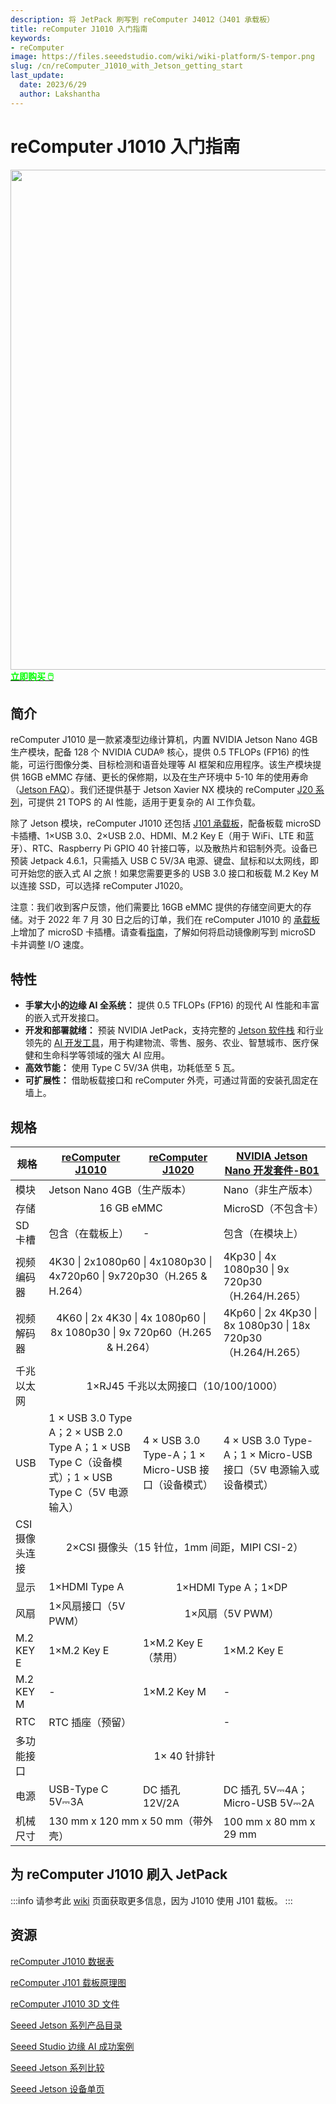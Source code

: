 ```yaml
---
description: 将 JetPack 刷写到 reComputer J4012（J401 承载板）
title: reComputer J1010 入门指南
keywords:
- reComputer
image: https://files.seeedstudio.com/wiki/wiki-platform/S-tempor.png
slug: /cn/reComputer_J1010_with_Jetson_getting_start
last_update:
  date: 2023/6/29
  author: Lakshantha
---
```


# reComputer J1010 入门指南

<div align="center"><img width ="800" src="https://media-cdn.seeedstudio.com/media/catalog/product/cache/bb49d3ec4ee05b6f018e93f896b8a25d/1/-/1-110061362-recomputer-j1010-first.jpg"/></div>

<div class="get_one_now_container" style={{textAlign: 'center'}}>
<a class="get_one_now_item" href="https://www.seeedstudio.com/Jetson-10-1-A0-p-5336.html" target="_blank" rel="noopener noreferrer">
            <strong><span><font color={'FFFFFF'} size={"4"}> 立即购买 🖱️</font></span></strong>
</a></div>

## 简介
reComputer J1010 是一款紧凑型边缘计算机，内置 NVIDIA Jetson Nano 4GB 生产模块，配备 128 个 NVIDIA CUDA® 核心，提供 0.5 TFLOPs (FP16) 的性能，可运行图像分类、目标检测和语音处理等 AI 框架和应用程序。该生产模块提供 16GB eMMC 存储、更长的保修期，以及在生产环境中 5-10 年的使用寿命（[Jetson FAQ](https://developer.nvidia.com/embedded/faq)）。我们还提供基于 Jetson Xavier NX 模块的 reComputer [J20 系列](https://www.seeedstudio.com/reComputer-J2021-p-5438.html?queryID=14111cbf2ca4f2951fd8a4c1762eb435&objectID=5438&indexName=bazaar_retailer_products)，可提供 21 TOPS 的 AI 性能，适用于更复杂的 AI 工作负载。

除了 Jetson 模块，reComputer J1010 还包括 [J101 承载板](https://www.seeedstudio.com/reComputer-J101-v2-Carrier-Board-for-Jetson-Nano-p-5396.html)，配备板载 microSD 卡插槽、1×USB 3.0、2×USB 2.0、HDMI、M.2 Key E（用于 WiFi、LTE 和蓝牙）、RTC、Raspberry Pi GPIO 40 针接口等，以及散热片和铝制外壳。设备已预装 Jetpack 4.6.1，只需插入 USB C 5V/3A 电源、键盘、鼠标和以太网线，即可开始您的嵌入式 AI 之旅！如果您需要更多的 USB 3.0 接口和板载 M.2 Key M 以连接 SSD，可以选择 reComputer J1020。

注意：我们收到客户反馈，他们需要比 16GB eMMC 提供的存储空间更大的存储。对于 2022 年 7 月 30 日之后的订单，我们在 reComputer J1010 的 [承载板](https://www.seeedstudio.com/reComputer-J101-v2-Carrier-Board-for-Jetson-Nano-p-5396.html) 上增加了 microSD 卡插槽。请查看[指南](https://wiki.seeedstudio.com/cn/J1010_Boot_From_SD_Card/#flashing-system-from-j101-to-sd-card)，了解如何将启动镜像刷写到 microSD 卡并调整 I/O 速度。

## 特性

- **手掌大小的边缘 AI 全系统：** 提供 0.5 TFLOPs (FP16) 的现代 AI 性能和丰富的嵌入式开发接口。
- **开发和部署就绪：** 预装 NVIDIA JetPack，支持完整的 [Jetson 软件栈](https://developer.nvidia.com/embedded/develop/software) 和行业领先的 [AI 开发工具](https://wiki.seeedstudio.com/cn/Jetson-AI-developer-tools/)，用于构建物流、零售、服务、农业、智慧城市、医疗保健和生命科学等领域的强大 AI 应用。
- **高效节能：** 使用 Type C 5V/3A 供电，功耗低至 5 瓦。
- **可扩展性：** 借助板载接口和 reComputer 外壳，可通过背面的安装孔固定在墙上。

## 规格

<table>
  <thead>
    <tr>
      <th>规格</th>
      <th><a href="https://www.seeedstudio.com/Jetson-10-1-A0-p-5336.html">reComputer J1010</a></th>
      <th><a href="https://www.seeedstudio.com/Jetson-10-1-H0-p-5335.html">reComputer J1020</a></th>
      <th><a href="https://www.seeedstudio.com/NVIDIA-Jetson-Nano-Development-Kit-B01-p-4437.html">NVIDIA Jetson Nano 开发套件-B01</a></th>
    </tr>
  </thead>
  <tbody>
    <tr>
      <td>模块</td>
      <td colspan='2'>Jetson Nano 4GB（生产版本）</td>
      <td>Nano（非生产版本）</td>
    </tr>
    <tr>
      <td>存储</td>
      <td colspan='2' align='center'>16 GB eMMC</td>
      <td>MicroSD（不包含卡）</td>
    </tr>
    <tr>
      <td>SD 卡槽</td>
      <td>包含（在载板上）</td>
      <td>-</td>
      <td>包含（在模块上）</td>
    </tr>
    <tr>
      <td>视频编码器</td>
      <td colspan='2'>4K30 | 2x1080p60 | 4x1080p30 | 4x720p60 | 9x720p30（H.265 & H.264）</td>
      <td>4Kp30 | 4x 1080p30 | 9x 720p30（H.264/H.265）</td>
    </tr>
    <tr>
      <td>视频解码器</td>
      <td colspan='2' align='center'>4K60 | 2x 4K30 | 4x 1080p60 | 8x 1080p30 | 9x 720p60（H.265 & H.264）</td>
      <td>4Kp60 | 2x 4Kp30 | 8x 1080p30 | 18x 720p30（H.264/H.265）</td>
    </tr>
    <tr>
      <td>千兆以太网</td>
      <td colspan='3' align='center'>1×RJ45 千兆以太网接口（10/100/1000）</td>
    </tr>
    <tr>
      <td>USB</td>
      <td>1 × USB 3.0 Type A；2 × USB 2.0 Type A；1 × USB Type C（设备模式）；1 × USB Type C（5V 电源输入）</td>
      <td>4 × USB 3.0 Type-A；1 × Micro-USB 接口（设备模式）</td>
      <td>4 × USB 3.0 Type-A；1 × Micro-USB 接口（5V 电源输入或设备模式）</td>
    </tr>
    <tr>
      <td>CSI 摄像头连接</td>
      <td colspan='3' align='center'>2×CSI 摄像头（15 针位，1mm 间距，MIPI CSI-2）</td>
    </tr>
    <tr>
      <td>显示</td>
      <td>1×HDMI Type A</td>
      <td colspan='2' align='center'>1×HDMI Type A；1×DP</td>
    </tr>
    <tr>
      <td>风扇</td>
      <td>1×风扇接口（5V PWM）</td>
      <td colspan='2' align='center'>1×风扇（5V PWM）</td>
    </tr>
    <tr>
      <td>M.2 KEY E</td>
      <td>1×M.2 Key E</td>
      <td>1×M.2 Key E（禁用）</td>
      <td>1×M.2 Key E</td>
    </tr>
    <tr>
      <td>M.2 KEY M</td>
      <td>-</td>
      <td>1×M.2 Key M</td>
      <td>-</td>
    </tr>
    <tr>
      <td>RTC</td>
      <td colspan='2'>RTC 插座（预留）</td>
      <td>-</td>
    </tr>
    <tr>
      <td>多功能接口</td>
      <td colspan='3' align='center'>1× 40 针排针</td>
    </tr>
    <tr>
      <td>电源</td>
      <td>USB-Type C 5V⎓3A</td>
      <td>DC 插孔 12V/2A</td>
      <td>DC 插孔 5V⎓4A；Micro-USB 5V⎓2A</td>
    </tr>
    <tr>
      <td>机械尺寸</td>
      <td colspan='2'>130 mm x 120 mm x 50 mm（带外壳）</td>
      <td>100 mm x 80 mm x 29 mm</td>
    </tr>
  </tbody>
</table>

## 为 reComputer J1010 刷入 JetPack

:::info
请参考此 [wiki](/cn/reComputer_J1010_J101_Flash_Jetpack) 页面获取更多信息，因为 J1010 使用 J101 载板。
:::

## 资源
[reComputer J1010 数据表](https://files.seeedstudio.com/wiki/reComputer/reComputer-J1010-datasheet.pdf)

[reComputer J101 载板原理图](https://files.seeedstudio.com/wiki/reComputer-Jetson/reComputer%20J101_V2.0_SCH_240822.pdf)

[reComputer J1010 3D 文件](https://files.seeedstudio.com/products/NVIDIA-Jetson/J1010-Jetson-Nano.stp)

[Seeed Jetson 系列产品目录](https://files.seeedstudio.com/wiki/Seeed_Jetson/Seeed-NVIDIA_Jetson_Catalog_V1.4.pdf)

[Seeed Studio 边缘 AI 成功案例](https://www.seeedstudio.com/blog/wp-content/uploads/2023/07/Seeed_NVIDIA_Jetson_Success_Cases_and_Examples.pdf)

[Seeed Jetson 系列比较](https://www.seeedstudio.com/blog/nvidia-jetson-comparison-nano-tx2-nx-xavier-nx-agx-orin/)

[Seeed Jetson 设备单页](https://files.seeedstudio.com/wiki/Seeed_Jetson/Seeed-Jetson-one-pager.pdf)
